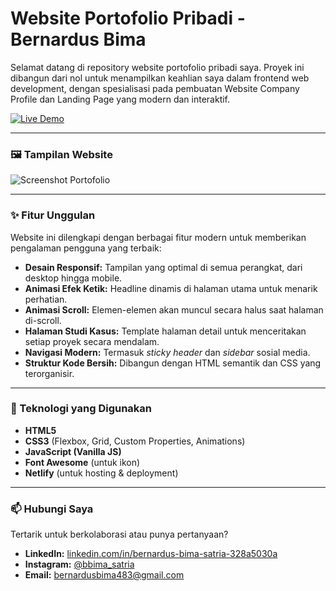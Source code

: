 # Website Portofolio Pribadi - Bernardus Bima

Selamat datang di repository website portofolio pribadi saya. Proyek ini dibangun dari nol untuk menampilkan keahlian saya dalam frontend web development, dengan spesialisasi pada pembuatan Website Company Profile dan Landing Page yang modern dan interaktif.

[![Live Demo](https://img.shields.io/badge/Lihat%20Live-Demo-brightgreen?style=for-the-badge&logo=netlify)]([https://bernardusbimaporto.netlify.app/])

---

### 🖼️ Tampilan Website
![Screenshot Portofolio]([https://raw.githubusercontent.com/BernardusBima/web-portfolio-bernardus-bima/main/images/dashboard.png])

---

### ✨ Fitur Unggulan
Website ini dilengkapi dengan berbagai fitur modern untuk memberikan pengalaman pengguna yang terbaik:
-   **Desain Responsif:** Tampilan yang optimal di semua perangkat, dari desktop hingga mobile.
-   **Animasi Efek Ketik:** Headline dinamis di halaman utama untuk menarik perhatian.
-   **Animasi Scroll:** Elemen-elemen akan muncul secara halus saat halaman di-scroll.
-   **Halaman Studi Kasus:** Template halaman detail untuk menceritakan setiap proyek secara mendalam.
-   **Navigasi Modern:** Termasuk *sticky header* dan *sidebar* sosial media.
-   **Struktur Kode Bersih:** Dibangun dengan HTML semantik dan CSS yang terorganisir.

---

### 🔨 Teknologi yang Digunakan
-   **HTML5**
-   **CSS3** (Flexbox, Grid, Custom Properties, Animations)
-   **JavaScript (Vanilla JS)**
-   **Font Awesome** (untuk ikon)
-   **Netlify** (untuk hosting & deployment)

---

### 📫 Hubungi Saya
Tertarik untuk berkolaborasi atau punya pertanyaan?
-   **LinkedIn:** [linkedin.com/in/bernardus-bima-satria-328a5030a](https://www.linkedin.com/in/bernardus-bima-satria-328a5030a/)
-   **Instagram:** [@bbima_satria](https://instagram.com/bbima_satria)
-   **Email:** [bernardusbima483@gmail.com](mailto:bernardusbima483@gmail.com)
